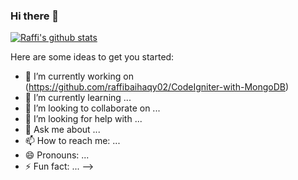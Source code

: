 ### Hi there 👋

[![Raffi's github stats](https://github-readme-stats.vercel.app/api?username=raffibaihaqy02)](https://github.com/anuraghazra/github-readme-stats)

Here are some ideas to get you started:

- 🔭 I’m currently working on (https://github.com/raffibaihaqy02/CodeIgniter-with-MongoDB)
- 🌱 I’m currently learning ...
- 👯 I’m looking to collaborate on ...
- 🤔 I’m looking for help with ...
- 💬 Ask me about ...
- 📫 How to reach me: ...
- 😄 Pronouns: ...
- ⚡ Fun fact: ...
-->
